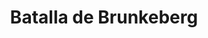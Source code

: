 ﻿---
title: "Batalla de Brunkeberg"
permalink: periodes_265.html
layout: periode
dataInici: 1471-10-10
sidebar: periodes
pares:
  - 298:
    title: "Baja Edad Media en Europa"
    dataInici: "(1000)"
    dataFi: "(1500)"

fills:
jocsPrincipals:
jocsEscenaris:
jocsEpoca:
  - title: "Ancient Battles Deluxe Expansion Kit 4: Art of War"
    bggId: 42472
    escenari: "Brunkeberg"
    dataInici: 
    dataFi: 

jocsEpocaEscenaris:
---
